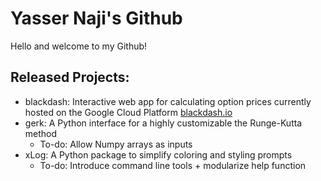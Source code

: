 # Yasser Naji's Github

Hello and welcome to my Github!

## Released Projects:
* blackdash: Interactive web app for calculating option prices currently hosted on the Google Cloud Platform [blackdash.io](https://blackdash.io)
* gerk: A Python interface for a highly customizable the Runge-Kutta method
  - To-do: Allow Numpy arrays as inputs
* xLog: A Python package to simplify coloring and styling prompts
  - To-do: Introduce command line tools + modularize help function

<!---
yfnaji/yfnaji is a ✨ special ✨ repository because its `README.md` (this file) appears on your GitHub profile.
You can click the Preview link to take a look at your changes.
--->
